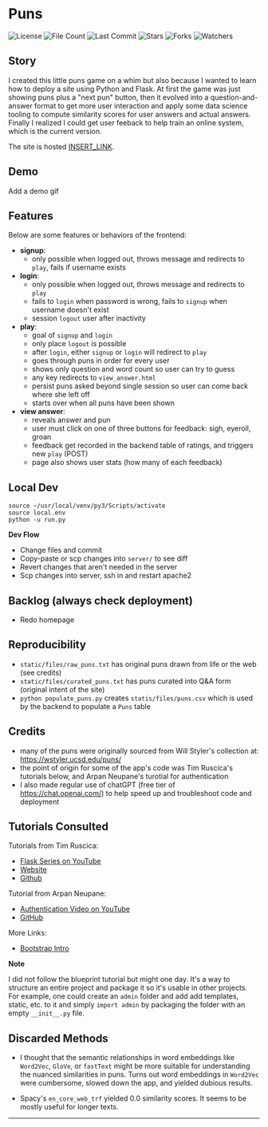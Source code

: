 # Puns

![License](https://img.shields.io/github/license/BigBangData/Puns)
![File Count](https://img.shields.io/github/directory-file-count/BigBangData/Puns)
![Last Commit](https://img.shields.io/github/last-commit/BigBangData/Puns?color=blueviolet)
![Stars](https://img.shields.io/github/stars/BigBangData/Puns?style=social)
![Forks](https://img.shields.io/github/forks/BigBangData/Puns?style=social)
![Watchers](https://img.shields.io/github/watchers/BigBangData/Puns?style=social)

## Story

I created this little puns game on a whim but also because I wanted to learn how to deploy a site using Python and Flask. At first the game was just showing puns plus a "next pun" button, then it evolved into a question-and-answer format to get more user interaction and apply some data science tooling to compute similarity scores for user answers and actual answers. Finally I realized I could get user feeback to help train an online system, which is the current version.

The site is hosted [INSERT_LINK](INSERT_LINK).

## Demo

Add a demo gif

## Features

Below are some features or behaviors of the frontend:

- __signup__: 
  + only possible when logged out, throws message and redirects to `play`, fails if username exists
- __login__: 
  + only possible when logged out, throws message and redirects to `play`
  + fails to `login` when password is wrong, fails to `signup` when username doesn't exist
  + session `logout` user after inactivity
- __play__: 
  + goal of `signup` and `login`
  + only place `logout` is possible
  + after `login`, either `signup` or `login` will redirect to `play`
  + goes through puns in order for every user
  + shows only question and word count so user can try to guess
  + any key redirects to `view_answer.html`
  + persist puns asked beyond single session so user can come back where she left off
  + starts over when all puns have been shown
- __view answer__:
  + reveals answer and pun
  + user must click on one of three buttons for feedback: sigh, eyeroll, groan
  + feedback get recorded in the backend table of ratings, and triggers new `play` (POST)
  + page also shows user stats (how many of each feedback)


## Local Dev

```
source ~/usr/local/venv/py3/Scripts/activate
source local.env
python -u run.py
```

__Dev Flow__
- Change files and commit
- Copy-paste or scp changes into `server/` to see diff
- Revert changes that aren't needed in the server
- Scp changes into server, ssh in and restart apache2

## Backlog (always check deployment)

- Redo homepage

## Reproducibility

- `static/files/raw_puns.txt` has original puns drawn from life or the web (see credits)
- `static/files/curated_puns.txt` has puns curated into Q&A form (original intent of the site)
- `python populate_puns.py` creates `statis/files/puns.csv` which is used by the backend to populate a `Puns` table

## Credits

- many of the puns were originally sourced from Will Styler's collection at: https://wstyler.ucsd.edu/puns/
- the point of origin for some of the app's code was Tim Ruscica's tutorials below, and Arpan Neupane's turotial for authentication
- I also made regular use of chatGPT (free tier of https://chat.openai.com/) to help speed up and troubleshoot code and deployment

## Tutorials Consulted

Tutorials from Tim Ruscica: 
- [Flask Series on YouTube](https://www.youtube.com/@TechWithTim)
- [Website](https://www.techwithtim.net)
- [Github](https://github.com/techwithtim)

Tutorial from Arpan Neupane:
- [Authentication Video on YouTube](https://www.youtube.com/watch?v=71EU8gnZqZQ)
- [GitHub](https://github.com/arpanneupane19/Python-Flask-Authentication-Tutorial/blob/main/app.py)

More Links:
- [Bootstrap Intro](https://getbootstrap.com/docs/5.3/getting-started/introduction/)

__Note__

I did not follow the blueprint tutorial but might one day. It's a way to structure an entire project and package it so it's usable in other projects. For example, one could create an `admin` folder and add add templates, static, etc. to it and simply `import admin` by packaging the folder with an empty `__init__.py` file.

## Discarded Methods

- I thought that the semantic relationships in word embeddings like `Word2Vec`, `GloVe`, or `fastText` might be more suitable for understanding the nuanced similarities in puns. Turns out word embeddings in `Word2Vec` were cumbersome, slowed down the app, and yielded dubious results. 


- Spacy's `en_core_web_trf` yielded 0.0 similarity scores. It seems to be mostly useful for longer texts.


---